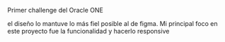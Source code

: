 Primer challenge del Oracle ONE

el diseño lo mantuve lo más fiel posible al de figma. Mi principal foco en este proyecto fue la funcionalidad y hacerlo responsive
